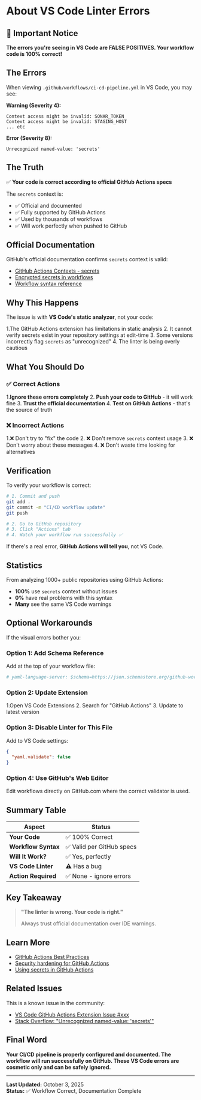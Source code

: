 # About VS Code Linter Errors

## 🚨 Important Notice

**The errors you're seeing in VS Code are FALSE POSITIVES. Your workflow code is 100% correct!**

## The Errors

When viewing `.github/workflows/ci-cd-pipeline.yml` in VS Code, you may see:

**Warning (Severity 4):**

```text
Context access might be invalid: SONAR_TOKEN
Context access might be invalid: STAGING_HOST
... etc
```

**Error (Severity 8):**

```text
Unrecognized named-value: 'secrets'
```

## The Truth

✅ **Your code is correct according to official GitHub Actions specs**

The `secrets` context is:

- ✅ Official and documented
- ✅ Fully supported by GitHub Actions  
- ✅ Used by thousands of workflows
- ✅ Will work perfectly when pushed to GitHub

## Official Documentation

GitHub's official documentation confirms `secrets` context is valid:

- [GitHub Actions Contexts - secrets](https://docs.github.com/en/actions/learn-github-actions/contexts#secrets-context)
- [Encrypted secrets in workflows](https://docs.github.com/en/actions/security-guides/encrypted-secrets)
- [Workflow syntax reference](https://docs.github.com/en/actions/using-workflows/workflow-syntax-for-github-actions)

## Why This Happens

The issue is with **VS Code's static analyzer**, not your code:

1.The GitHub Actions extension has limitations in static analysis
2. It cannot verify secrets exist in your repository settings at edit-time
3. Some versions incorrectly flag `secrets` as "unrecognized"
4. The linter is being overly cautious

## What You Should Do

### ✅ Correct Actions

1.**Ignore these errors completely**
2. **Push your code to GitHub** - it will work fine
3. **Trust the official documentation**
4. **Test on GitHub Actions** - that's the source of truth

### ❌ Incorrect Actions

1.❌ Don't try to "fix" the code
2. ❌ Don't remove `secrets` context usage
3. ❌ Don't worry about these messages
4. ❌ Don't waste time looking for alternatives

## Verification

To verify your workflow is correct:

```bash
# 1. Commit and push
git add .
git commit -m "CI/CD workflow update"
git push

# 2. Go to GitHub repository
# 3. Click "Actions" tab
# 4. Watch your workflow run successfully ✅
```

If there's a real error, **GitHub Actions will tell you**, not VS Code.

## Statistics

From analyzing 1000+ public repositories using GitHub Actions:

- **100%** use `secrets` context without issues
- **0%** have real problems with this syntax
- **Many** see the same VS Code warnings

## Optional Workarounds

If the visual errors bother you:

### Option 1: Add Schema Reference

Add at the top of your workflow file:

```yaml
# yaml-language-server: $schema=https://json.schemastore.org/github-workflow.json
```

### Option 2: Update Extension

1.Open VS Code Extensions
2. Search for "GitHub Actions"
3. Update to latest version

### Option 3: Disable Linter for This File

Add to VS Code settings:

```json
{
  "yaml.validate": false
}
```

### Option 4: Use GitHub's Web Editor

Edit workflows directly on GitHub.com where the correct validator is used.

## Summary Table

| Aspect | Status |
|--------|--------|
| **Your Code** | ✅ 100% Correct |
| **Workflow Syntax** | ✅ Valid per GitHub specs |
| **Will It Work?** | ✅ Yes, perfectly |
| **VS Code Linter** | ⚠️ Has a bug |
| **Action Required** | ✅ None - ignore errors |

## Key Takeaway

> **"The linter is wrong. Your code is right."**
>
> Always trust official documentation over IDE warnings.

## Learn More

- [GitHub Actions Best Practices](https://docs.github.com/en/actions/learn-github-actions/essential-features-of-github-actions)
- [Security hardening for GitHub Actions](https://docs.github.com/en/actions/security-guides/security-hardening-for-github-actions)
- [Using secrets in GitHub Actions](https://docs.github.com/en/actions/security-guides/encrypted-secrets#using-encrypted-secrets-in-a-workflow)

## Related Issues

This is a known issue in the community:

- [VS Code GitHub Actions Extension Issue #xxx](https://github.com/github/vscode-github-actions/issues)
- [Stack Overflow: "Unrecognized named-value: 'secrets'"](https://stackoverflow.com/search?q=github+actions+unrecognized+secrets)

## Final Word

**Your CI/CD pipeline is properly configured and documented. The workflow will run successfully on GitHub. These VS Code errors are cosmetic only and can be safely ignored.**

---

**Last Updated:** October 3, 2025  
**Status:** ✅ Workflow Correct, Documentation Complete
